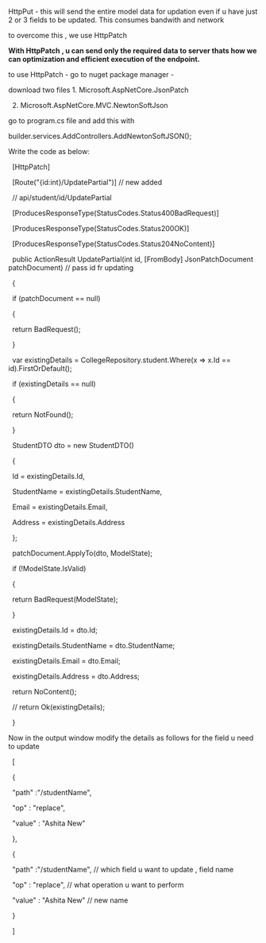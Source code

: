 HttpPut - this will send the entire model data for updation even if u have just 2 or 3 fields to be updated. This consumes bandwith and network



to overcome this , we use HttpPatch



**With HttpPatch , u can send only the required data to server thats how we can optimization and efficient execution of the endpoint.**



to use HttpPatch - go to nuget package manager -

download two files 1. Microsoft.AspNetCore.JsonPatch

&nbsp;                  2. Microsoft.AspNetCore.MVC.NewtonSoftJson





go to program.cs file and add this with



builder.services.AddControllers.AddNewtonSoftJSON();



Write the code as below:



&nbsp; \[HttpPatch]

&nbsp; \[Route("{id:int}/UpdatePartial")] // new added

&nbsp; // api/student/id/UpdatePartial

&nbsp; \[ProducesResponseType(StatusCodes.Status400BadRequest)]

&nbsp; \[ProducesResponseType(StatusCodes.Status200OK)]

&nbsp; \[ProducesResponseType(StatusCodes.Status204NoContent)]

&nbsp; public ActionResult UpdatePartial(int id, \[FromBody] JsonPatchDocument<StudentDTO> patchDocument) // pass id fr updating

&nbsp; {

&nbsp;     if (patchDocument == null)

&nbsp;     {

&nbsp;         return BadRequest();

&nbsp;     }

&nbsp;     var existingDetails = CollegeRepository.student.Where(x => x.Id == id).FirstOrDefault();

&nbsp;     if (existingDetails == null)

&nbsp;     {

&nbsp;         return NotFound();

&nbsp;     }



&nbsp;     StudentDTO dto = new StudentDTO()

&nbsp;     {

&nbsp;         Id = existingDetails.Id,

&nbsp;         StudentName = existingDetails.StudentName,

&nbsp;         Email = existingDetails.Email,

&nbsp;         Address = existingDetails.Address

&nbsp;     };



&nbsp;     patchDocument.ApplyTo(dto, ModelState);

&nbsp;     if (!ModelState.IsValid)

&nbsp;     {

&nbsp;         return BadRequest(ModelState);

&nbsp;     }

&nbsp;     existingDetails.Id = dto.Id;

&nbsp;     existingDetails.StudentName = dto.StudentName;

&nbsp;     existingDetails.Email = dto.Email;

&nbsp;     existingDetails.Address = dto.Address;



&nbsp;     return NoContent();

&nbsp;     //  return Ok(existingDetails);

&nbsp; }







Now in the output window modify the details as follows for the field u need to update



&nbsp;   \[

&nbsp;      {

&nbsp;       "path" :"/studentName",

&nbsp;       "op" : "replace",

&nbsp;       "value" : "Ashita New"

&nbsp;      },

&nbsp;      {

&nbsp;       "path" :"/studentName",  // which field u want to update , field name

&nbsp;       "op" : "replace",   // what operation u want to perform

&nbsp;       "value" : "Ashita New" // new name

&nbsp;       }

&nbsp;   ]





